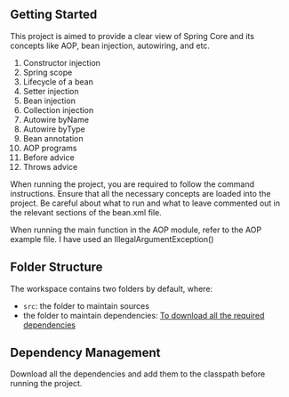 ## Getting Started

This project is aimed to provide a clear view of Spring Core and its concepts like AOP, bean injection, autowiring, and etc.

1. Constructor injection
2. Spring scope
3. Lifecycle of a bean
4. Setter injection
5. Bean injection
6. Collection injection
7. Autowire byName
8. Autowire byType
9. Bean annotation
10. AOP programs
11. Before advice
12. Throws advice

When running the project, you are required to follow the command instructions. Ensure that all the necessary concepts are loaded into the project. Be careful about what to run and what to leave commented out in the relevant sections of the bean.xml file.

When running the main function in the AOP module, refer to the AOP example file. I have used an IllegalArgumentException()


## Folder Structure

The workspace contains two folders by default, where:

- `src`: the folder to maintain sources
- the folder to maintain dependencies: [To download all the required dependencies](https://drive.google.com/drive/folders/13-Y0jIW4T3D3B_PLspa_Ju-hNdt_IlG1?usp=sharing)



## Dependency Management

Download all the dependencies and add them to the classpath before running the project.
